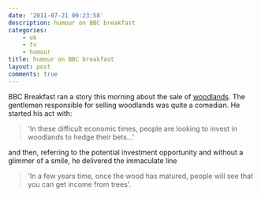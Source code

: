 ```yaml
---
date: '2011-07-21 09:23:58'
description: humour on BBC breakfast
categories:
    - uk
    - tv
    - humour
title: humour on BBC breakfast
layout: post
comments: true
---
```

BBC Breakfast ran a story this morning about the sale of
[woodlands](http://www.woodlands.co.uk/buying-a-wood/). The gentlemen
responsible for selling woodlands was quite a comedian. He started his
act with:

> 'In these difficult economic times, people are looking to invest in
> woodlands to hedge their bets...'

and then, referring to the potential investment opportunity and
without a glimmer of a smile, he delivered the immaculate line

> 'In a few years time, once the wood has matured, people will see
> that you can get income from trees'.
